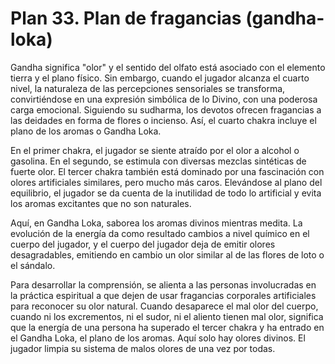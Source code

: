 # Plan 33. Plan de fragancias (gandha-loka)

Gandha significa "olor" y el sentido del olfato está asociado con el elemento tierra y el plano físico. Sin embargo, cuando el jugador alcanza el cuarto nivel, la naturaleza de las percepciones sensoriales se transforma, convirtiéndose en una expresión simbólica de lo Divino, con una poderosa carga emocional. Siguiendo su sudharma, los devotos ofrecen fragancias a las deidades en forma de flores o incienso. Así, el cuarto chakra incluye el plano de los aromas o Gandha Loka.

En el primer chakra, el jugador se siente atraído por el olor a alcohol o gasolina. En el segundo, se estimula con diversas mezclas sintéticas de fuerte olor. El tercer chakra también está dominado por una fascinación con olores artificiales similares, pero mucho más caros. Elevándose al plano del equilibrio, el jugador se da cuenta de la inutilidad de todo lo artificial y evita los aromas excitantes que no son naturales.

Aquí, en Gandha Loka, saborea los aromas divinos mientras medita. La evolución de la energía da como resultado cambios a nivel químico en el cuerpo del jugador, y el cuerpo del jugador deja de emitir olores desagradables, emitiendo en cambio un olor similar al de las flores de loto o el sándalo.

Para desarrollar la comprensión, se alienta a las personas involucradas en la práctica espiritual a que dejen de usar fragancias corporales artificiales para reconocer su olor natural. Cuando desaparece el mal olor del cuerpo, cuando ni los excrementos, ni el sudor, ni el aliento tienen mal olor, significa que la energía de una persona ha superado el tercer chakra y ha entrado en el Gandha Loka, el plano de los aromas. Aquí solo hay olores divinos. El jugador limpia su sistema de malos olores de una vez por todas.
